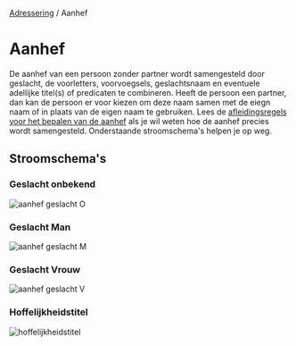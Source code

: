 [Adressering](/personen/informatieproducten/adressering) / Aanhef

# Aanhef

De aanhef van een persoon zonder partner wordt samengesteld door geslacht, de voorletters, voorvoegsels, geslachtsnaam en eventuele adellijke titel(s) of predicaten te combineren. Heeft de persoon een partner, dan kan de persoon er voor kiezen om deze naam samen met de eiegn naam of in plaats van de eigen naam te gebruiken. Lees de [afleidingsregels voor het bepalen van de aanhef](/features/persoon/adressering/aanhef/summary.feature) als je wil weten hoe de aanhef precies wordt samengesteld. Onderstaande stroomschema's helpen je op weg.

## Stroomschema's

### Geslacht onbekend
![aanhef geslacht O](stroomschema-1.png)

### Geslacht Man
![aanhef geslacht M](stroomschema-2.png)

### Geslacht Vrouw
![aanhef geslacht V](stroomschema-3.png)

### Hoffelijkheidstitel
![hoffelijkheidstitel](stroomschema-4.png)

